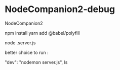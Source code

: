 # NodeCompanion2-debug

NodeCompanion2

npm install
yarn add @babel/polyfill

node .server.js

better choice to run :

"dev": "nodemon server.js",
ls
